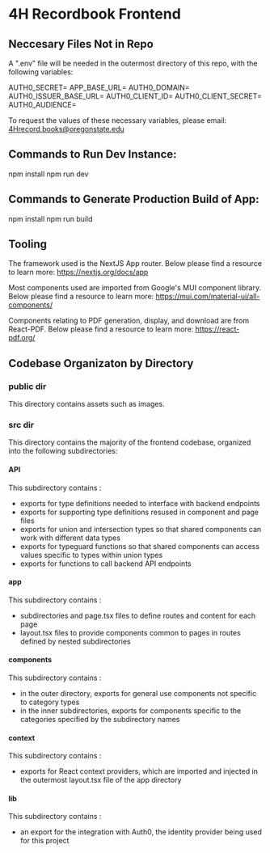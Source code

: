 # 4H Recordbook Frontend

## Neccesary Files Not in Repo

A ".env" file will be needed in the outermost directory of this repo, with the following variables:

AUTH0_SECRET=
APP_BASE_URL=
AUTH0_DOMAIN=
AUTH0_ISSUER_BASE_URL=
AUTH0_CLIENT_ID=
AUTH0_CLIENT_SECRET=
AUTH0_AUDIENCE=

To request the values of these necessary variables, please email:
4Hrecord.books@oregonstate.edu

## Commands to Run Dev Instance:

npm install
npm run dev

## Commands to Generate Production Build of App:

npm install
npm run build

## Tooling

The framework used is the NextJS App router. Below please find a resource to learn more:
https://nextjs.org/docs/app

Most components used are imported from Google's MUI component library. Below please find a resource to learn more:
https://mui.com/material-ui/all-components/

Components relating to PDF generation, display, and download are from React-PDF. Below please find a resource to learn more:
https://react-pdf.org/

## Codebase Organizaton by Directory

### public dir

This directory contains assets such as images.

### src dir

This directory contains the majority of the frontend codebase, organized into the following subdirectories:

#### API

This subdirectory contains :

- exports for type definitions needed to interface with backend endpoints
- exports for supporting type definitions resused in component and page files
- exports for union and intersection types so that shared components can work with different data types
- exports for typeguard functions so that shared components can access values specific to types within union types
- exports for functions to call backend API endpoints

#### app

This subdirectory contains :

- subdirectories and page.tsx files to define routes and content for each page
- layout.tsx files to provide components common to pages in routes defined by nested subdirectories

#### components

This subdirectory contains :

- in the outer directory, exports for general use components not specific to category types
- in the inner subdirectories, exports for components specific to the categories specified by the subdirectory names

#### context

This subdirectory contains :

- exports for React context providers, which are imported and injected in the outermost layout.tsx file of the app directory

#### lib

This subdirectory contains :

- an export for the integration with Auth0, the identity provider being used for this project
